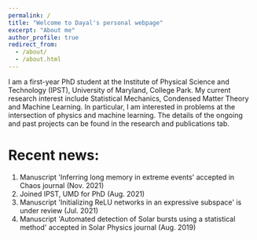 ```yaml
---
permalink: /
title: "Welcome to Dayal's personal webpage"
excerpt: "About me"
author_profile: true
redirect_from: 
  - /about/
  - /about.html
---
```


I am a first-year PhD student at the Institute of Physical Science and Technology (IPST), University of Maryland, College Park. My current research interest include Statistical Mechanics, Condensed Matter Theory and Machine Learning. In particular, I am interested in problems at the intersection of physics and machine learning. The details of the ongoing and past projects can be found in the research and publications tab. 

Recent news:
======
1. Manuscript 'Inferring long memory in extreme events' accepted in Chaos journal (Nov. 2021)
2. Joined IPST, UMD for PhD (Aug. 2021)
3. Manuscript 'Initializing ReLU networks in an expressive subspace' is under review (Jul. 2021)
4. Manuscript 'Automated detection of Solar bursts using a statistical method' accepted in Solar Physics journal (Aug. 2019)

